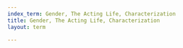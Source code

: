 ```yaml
---
index_term: Gender, The Acting Life, Characterization
title: Gender, The Acting Life, Characterization
layout: term

---
```

